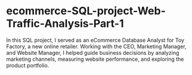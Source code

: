 # ecommerce-SQL-project-Web-Traffic-Analysis-Part-1
In this SQL project, I served as an eCommerce Database Analyst for Toy Factory, a new online retailer. Working with the CEO, Marketing Manager, and Website Manager, I helped guide business decisions by analyzing marketing channels, measuring website performance, and exploring the product portfolio.
